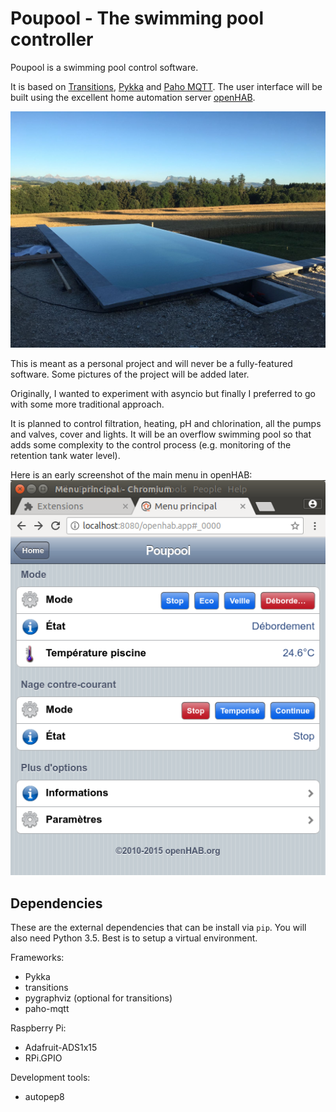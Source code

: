 # Poupool - The swimming pool controller
Poupool is a swimming pool control software.

It is based on [Transitions](https://github.com/pytransitions/transitions),
[Pykka](https://www.pykka.org) and [Paho MQTT](https://github.com/eclipse/paho.mqtt.python).
The user interface will be built using the excellent home automation server
[openHAB](http://www.openhab.org).

![The swimming pool](docs/images/pool-01.jpg)

This is meant as a personal project and will never be a fully-featured software.
Some pictures of the project will be added later.

Originally, I wanted to experiment with asyncio but finally I preferred to
go with some more traditional approach.

It is planned to control filtration, heating, pH and chlorination, all the
pumps and valves, cover and lights. It will be an overflow swimming pool so
that adds some complexity to the control process (e.g. monitoring of the
retention tank water level).

Here is an early screenshot of the main menu in openHAB:
![openHAB main menu](docs/images/openhab-01.png)

## Dependencies

These are the external dependencies that can be install via `pip`. You will also need Python 3.5.
Best is to setup a virtual environment.

Frameworks:

* Pykka
* transitions
* pygraphviz (optional for transitions)
* paho-mqtt

Raspberry Pi:

* Adafruit-ADS1x15
* RPi.GPIO

Development tools:

* autopep8
